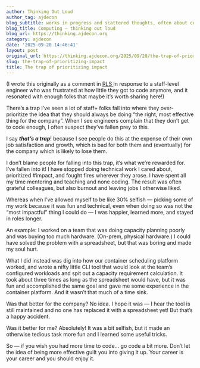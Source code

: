 ```yaml
---
author: Thinking Out Loud
author_tag: ajdecon
blog_subtitle: works in progress and scattered thoughts, often about computers
blog_title: Computing – thinking out loud
blog_url: https://thinking.ajdecon.org
category: ajdecon
date: '2025-09-20 14:46:41'
layout: post
original_url: https://thinking.ajdecon.org/2025/09/20/the-trap-of-prioritizing-impact/
slug: the-trap-of-prioritizing-impact
title: The trap of prioritizing impact
---
```


<p>(I wrote this originally as a comment in <a href="https://randsinrepose.com/welcome-to-rands-leadership-slack/">RLS </a>in response to a staff-level engineer who was frustrated at how little they got to code anymore, and it resonated with enough folks that maybe it’s worth sharing here!)</p>




<p>There’s a trap I’ve seen a lot of staff+ folks fall into where they over-prioritize the idea that they should always be doing “the right, most effective thing for the company”. When I see engineers complain that they don’t get to code enough, I often suspect they’ve fallen prey to this.</p>




<p>I say <strong><em>that’s a trap</em></strong>! because I see people do this at the expense of their own job satisfaction and growth, which is bad for both them and (eventually) for the company which is likely to lose them.</p>




<p>I don’t blame people for falling into this trap, it’s what we’re rewarded for. I’ve fallen into it! I have stopped doing technical work I cared about, prioritized #impact, and fought fires wherever they arose. I have spent all my time mentoring and teaching and none coding. The result was often grateful colleagues, but also burnout and leaving jobs I otherwise liked.</p>




<p>Whereas when I’ve allowed myself to be like 30% selfish — picking some of my work because it was fun and technical, even when doing so was not the “most impactful” thing I could do — I was happier, learned more, and stayed in roles longer.</p>




<p>An example: I worked on a team that was doing capacity planning poorly and was buying too much hardware. (On-prem, physical hardware.) I could have solved the problem with a spreadsheet, but that was boring and made my soul hurt.</p>




<p>What I did instead was dig into how our container scheduling platform worked, and wrote a nifty little CLI tool that would look at the team’s configured workloads and spit out a capacity requirement calculation. It took about three times as long as the spreadsheet would have, but it was fun and accomplished the same goal and gave me some experience in the container platform. And it wasn’t that much of a time sink.</p>




<p>Was that better for the company? No idea. I hope it was — I hear the tool is still maintained and no one has replaced it with a spreadsheet yet! But that’s a happy accident.</p>




<p>Was it better for me? Absolutely! It was a bit selfish, but it made an otherwise tedious task more fun and I learned some useful tricks.</p>




<p>So — if you wish you had more time to code… go code a bit more. Don’t let the idea of being more effective guilt you into giving it up. Your career is your career and you should enjoy it.</p>